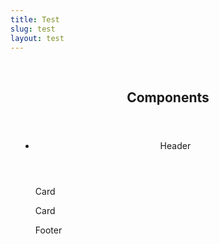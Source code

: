 ```yaml
---
title: Test
slug: test
layout: test
---
```

<!-- <section style="padding: 1rem;">
  <header>
    <h2>Form</h2>
  </header>
  <form action="#">
    <fieldset>
      <legend>Form legend</legend>
      <div>
        <label for="f1">Text input:</label>
        <input type="text" id="f1" required>
      </div>
      <div>
        <label for="pw">Password input:</label>
        <input type="password" id="pw" value="password">
      </div>
      <div>
        <label for="hidden">Hidden input:</label>
        <input type="hidden" id="hidden" value="hidden">
      </div>
      <div>
        <input type="radio" id="f2" required>
        <label for="f2">Radio input</label>
      </div>
      <div>
        <input type="checkbox" id="f3" required>
        <label for="f3">Checkbox input</label>
      </div>
      <div>
        <label for="f4">Select field:</label>
        <select id="f4">
          <option>
            Option 01
          </option>
          <option>
            Option 02
          </option>
        </select>
      </div>
      <div>
        <label for="f5">Textarea:</label>
        <textarea id="f5" rows="5">Textarea text</textarea>
      </div>
      <div>
        <label for="f6">Input Button:</label>
        <input type="button" id="f6" value="button text">
      </div>
      <div>
        <label>Button Elements: <span class="small quiet">Can use &lt;button&gt; tag or &lt;a class="button"&gt;</span></label>
        <button class="button positive"><img src="https://raw.githubusercontent.com/ericrasch/html-kitchen-sink/master/web/assets/img/icons/tick.png" alt=""> Save</button> <a class="button" href="#"><img src="https://raw.githubusercontent.com/ericrasch/html-kitchen-sink/master/web/assets/img/icons/key.png" alt=""> Change Password</a> <a href="#" class="button negative"><img src="https://raw.githubusercontent.com/ericrasch/html-kitchen-sink/master/web/assets/img/icons/cross.png" alt=""> Cancel</a>
      </div>
    </fieldset>
  </form>
</section> -->
<!--<section style="padding: 1rem;">
  <header>
    <h2>Base Elements</h2>
  </header>
  <ul class="elements">
    <li><a href="#">a</a></li>
    <li><p><abbr title="JavaScript Object Notation">JSON</abbr> (<dfn title="JSON">JavaScript Object Notation</dfn>) is a lightweight data-interchange format.</p></li>
    <li><acronym>acronym</acronym></li>
    <li><audio>audio</audio></li>
    <li><b>b</b></li>
    <li><big>big</big></li>
    <li style="margin-bottom: 1em;"><button>button</button></li>
    <li style="margin-bottom: 1em;"><button type="button">button type="button"</button></li>
    <li style="margin-bottom: 1em;"><button type="submit">button type="submit"</button></li>
    <li style="margin-bottom: 1em;"><button type="reset">button type="reset"</button></li>
    <li style="margin-bottom: 1em;"><button disabled>button disabled</button></li>
    <li><caption>caption</caption></li>
    <li><code>code</code></li>
    <li><details>
        <summary>summary</summary>
        details
      </details>
    </li>
    <li><em>em</em></li>
    <li><embed>embed</embed></li>
    <li>
      <h1>h1</h1>
      <h2>h2</h2>
      <h3>h3</h3>
      <h4>h4</h4>
      <h5>h5</h5>
      <h6>h6</h6>
    </li>
    <li><hr /></li>
    <li><i>i</i></li>
    <li><kbd>kbd</kbd></li>
    <li>
      <ul>
        <li>ul</li>
        <li>ul</li>
        <li>ul
          <ul>
            <li>ul</li>
            <li>ul</li>
            <li>ul</li>
          </ul></li>
      </ul>
    </li>
    <li>
      <ol>
        <li>ol</li>
        <li>ol</li>
        <li>ol
          <ol>
            <li>ol</li>
            <li>ol</li>
            <li>ol</li>
          </ol></li>
      </ol>
    </li>
    <li>
      <dl>
        <dt>dt</dt>
        <dd>dd</dd>
        <dd>dd
          <dl>
            <dt>dt</dt>
            <dd>dd</dd>
            <dd>dd</dd>
          </dl></dd>
      </dl>
    </li>
    <li>
      <nav>
        <ul class="navigation-list">
          <li><a href="#">Nav 1</a></li>
          <li><a href="#">Nav 2</a></li>
          <li><a href="#">Nav 3</a></li>
        </ul>
      </nav>
    </li>
    <li><object>object</object></li>
    <li><p>Lorem ipsum dolor sit amet, consectetuer adipiscing elit. Donec odio. Quisque volutpat mattis eros. Nullam malesuada erat ut turpis. Suspendisse urna nibh, viverra non, semper suscipit, posuere a, pede.</p></li>
    <li><pre>pre Lorem ipsum dolor sit amet, consectetuer adipiscing elit. Phasellus hendrerit. Pellentesque aliquet nibh nec urna. In nisi neque, aliquet vel, dapibus id, mattis vel, nisi. Sed pretium, ligula sollicitudin laoreet viverra, tortor libero sodales leo, eget blandit nunc tortor eu nibh. Nullam mollis. Ut justo. Suspendisse potenti.</pre></li>
    <li><pre><code>function greet(greeting) {
  console.log(greeting)
}</code></pre></li>
    <li><progress value="1" max="2"></li>
    <li><q>q</q></li>
    <li><p><q>Lorem ipsum dolor sit amet, consectetuer adipiscing elit. Donec odio. Quisque volutpat mattis eros. Nullam malesuada erat ut turpis. Suspendisse urna nibh, viverra non, semper suscipit, posuere a, pede.</q></p></li>
    <li><samp>samp</samp></li>
    <li><small>small</small></li>
    <li><strong>strong</strong></li>
    <li><sub>sub</sub></li>
    <li><sup>sup</sup></li>
    <li><var>var</var></li>
  </ul>
</section>-->
<section style="padding: 1rem;">
  <header>
    <h2>Components</h2>
  </header>
  <ul class="components">
    <!-- <li><img class="avatar" src="https://source.unsplash.com/random/500x500" alt=""></li> -->
    <!-- <li><img class="avatar avatar_small" src="https://source.unsplash.com/random/500x500" alt=""></li> -->
    <!-- <li><img class="avatar avatar_large" src="https://source.unsplash.com/random/500x500" alt=""></li> -->
    <!-- <li>
      <nav>
        <ul class="breadcrumb">
          <li><a href="#">Lorum ipsum dolor sit amet</a></li>
          <li><a href="#">This is another pretty long one</a></li>
          <li><a href="#" aria-current="page">This breadcrumb navigation item is pretty long</a></li>
        </ul>
      </nav>
    </li> -->
    <!-- <li style="margin-bottom: 1em;"><a class="button" href="#">a class="button"</a></li> -->
    <!-- <li style="margin-bottom: 1em;">
      <button class="button button_highlight">button</button>
      <button class="button button_highlight" disabled>disabled</button>
    </li>
    <li style="margin-bottom: 1em;">
      <button class="button">button</button>
      <button class="button" disabled>disabled</button>
    </li>
    <li style="margin-bottom: 1em;">
      <button class="button button_ghost">button</button>
      <button class="button button_ghost" disabled>disabled</button>
    </li>
    <li style="margin-bottom: 1em;"><button class="button" type="button">button class="button" type="button"</button></li>
    <li style="margin-bottom: 1em;"><button class="button" type="submit">button class="button" type="submit"</button></li>
    <li style="margin-bottom: 1em;"><button class="button" type="reset">button class="button" type="reset"</button></li>
    <li style="margin-bottom: 1em;"><button class="button" disabled>button class="button" disabled</button></li> -->
    <li>
      <div class="card">
        <header class="card__header">
          <p>Header</p>
        </header>
        <div class="card__body">
          <p>Card</p>
          <p>Card</p>
        </div>
        <footer class="card__footer">
          <p>Footer</p>
        </footer>
      </div>
    </li>
  </ul>
</section>